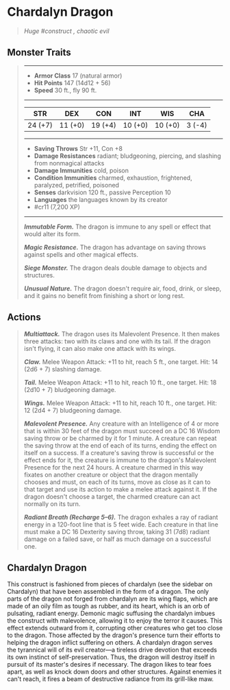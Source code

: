 # Chardalyn Dragon
>*Huge #construct , chaotic evil*
## Monster Traits
>___
>- **Armor Class** 17 (natural armor)
>- **Hit Points** 147 (14d12 + 56)
>- **Speed** 30 ft., fly 90 ft.
>___
>|STR|DEX|CON|INT|WIS|CHA|
>|:---:|:---:|:---:|:---:|:---:|:---:|
>|24 (+7)|11 (+0)|19 (+4)|10 (+0)|10 (+0)|3 (-4)|
>___
>- **Saving Throws** Str +11, Con +8
>- **Damage Resistances** radiant; bludgeoning, piercing, and slashing from nonmagical attacks
>- **Damage Immunities** cold, poison
>- **Condition Immunities** charmed, exhaustion, frightened, paralyzed, petrified, poisoned
>- **Senses** darkvision 120 ft., passive Perception 10
>- **Languages** the languages known by its creator
>- #cr11 (7,200 XP)
>___
>***Immutable Form.*** The dragon is immune to any spell or effect that would alter its form.  
>
>***Magic Resistance.*** The dragon has advantage on saving throws against spells and other magical effects.  
>
>***Siege Monster.*** The dragon deals double damage to objects and structures.  
>
>***Unusual Nature.*** The dragon doesn't require air, food, drink, or sleep, and it gains no benefit from finishing a short or long rest.  
>
## Actions
>***Multiattack.*** The dragon uses its Malevolent Presence. It then makes three attacks: two with its claws and one with its tail. If the dragon isn't flying, it can also make one attack with its wings.  
>
>***Claw.*** Melee Weapon Attack: +11 to hit, reach 5 ft., one target. Hit: 14 (2d6 + 7) slashing damage.  
>
>***Tail.*** Melee Weapon Attack: +11 to hit, reach 10 ft., one target. Hit: 18 (2d10 + 7) bludgeoning damage.  
>
>***Wings.*** Melee Weapon Attack: +11 to hit, reach 10 ft., one target. Hit: 12 (2d4 + 7) bludgeoning damage.  
>
>***Malevolent Presence.*** Any creature with an Intelligence of 4 or more that is within 30 feet of the dragon must succeed on a DC 16 Wisdom saving throw or be charmed by it for 1 minute. A creature can repeat the saving throw at the end of each of its turns, ending the effect on itself on a success. If a creature's saving throw is successful or the effect ends for it, the creature is immune to the dragon's Malevolent Presence for the next 24 hours. A creature charmed in this way fixates on another creature or object that the dragon mentally chooses and must, on each of its turns, move as close as it can to that target and use its action to make a melee attack against it. If the dragon doesn't choose a target, the charmed creature can act normally on its turn.  
>
>***Radiant Breath (Recharge 5–6).*** The dragon exhales a ray of radiant energy in a 120-foot line that is 5 feet wide. Each creature in that line must make a DC 16 Dexterity saving throw, taking 31 (7d8) radiant damage on a failed save, or half as much damage on a successful one.
## Chardalyn Dragon
This construct is fashioned from pieces of chardalyn (see the sidebar on Chardalyn) that have been assembled in the form of a dragon. The only parts of the dragon not forged from chardalyn are its wing flaps, which are made of an oily film as tough as rubber, and its heart, which is an orb of pulsating, radiant energy. Demonic magic suffusing the chardalyn imbues the construct with malevolence, allowing it to enjoy the terror it causes. This effect extends outward from it, corrupting other creatures who get too close to the dragon. Those affected by the dragon's presence turn their efforts to helping the dragon inflict suffering on others.
A chardalyn dragon serves the tyrannical will of its evil creator—a tireless drive devotion that exceeds its own instinct of self-preservation. Thus, the dragon will destroy itself in pursuit of its master's desires if necessary. The dragon likes to tear foes apart, as well as knock down doors and other structures. Against enemies it can't reach, it fires a beam of destructive radiance from its grill-like maw.